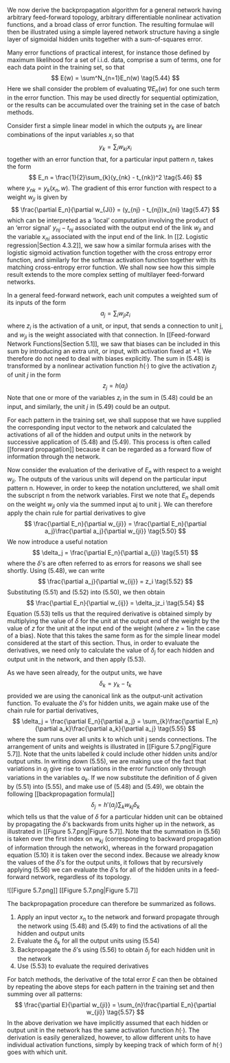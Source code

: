 We now derive the backpropagation algorithm for a general network having arbitrary feed-forward topology, arbitrary differentiable nonlinear activation functions, and a broad class of error function. The resulting formulae will then be illustrated using a simple layered network structure having a single layer of sigmoidal hidden units together with a sum-of-squares error.

Many error functions of practical interest, for instance those defined by maximum likelihood for a set of i.i.d. data, comprise a sum of terms, one for each data point in the training set, so that
$$
E(w) = \sum^N_{n=1}E_n(w)
\tag{5.44}
$$
Here we shall consider the problem of evaluating $\nabla E_n(w)$ for one such term in the error function. This may be used directly for sequential optimization, or the results can be accumulated over the training set in the case of batch methods.

Consider first a simple linear model in which the outputs $y_k$ are linear combinations of the input variables $x_i$ so that
$$
y_k = \sum_{i}w_{ki}x_i
\tag{5.45}
$$
together with an error function that, for a particular input pattern *n*, takes the form
$$
E_n = \frac{1}{2}\sum_{k}(y_{nk} - t_{nk})^2
\tag{5.46}
$$
where $y_{nk} = y_k(x_n,w)$. The gradient of this error function with respect to a weight $w_{ji}$ is given by
$$
\frac{\partial E_n}{\partial w_{Ji}} = (y_{nj} - t_{nj})x_{ni}
\tag{5.47}
$$
which can be interpreted as a ‘local’ computation involving the product of an ‘error signal’ $y_{nj} − t_{nj}$ associated with the output end of the link $w_{ji}$ and the variable $x_{ni}$ associated with the input end of the link. In [[2. Logistic regression|Section 4.3.2]], we saw how a similar formula arises with the logistic sigmoid activation function together with the cross entropy error function, and similarly for the softmax activation function together with its matching cross-entropy error function. We shall now see how this simple
result extends to the more complex setting of multilayer feed-forward networks.

In a general feed-forward network, each unit computes a weighted sum of its inputs of the form
$$
a_j = \sum_{i}w_{ji}z_i
\tag{5.48}
$$
where $z_i$ is the activation of a unit, or input, that sends a connection to unit j, and $w_{ji}$ is the weight associated with that connection. In [[Feed-forward Network Functions|Section 5.1]], we saw that biases can be included in this sum by introducing an extra unit, or input, with activation fixed at +1. We therefore do not need to deal with biases explicitly. The sum in (5.48) is transformed by a nonlinear activation function $h(·)$ to give the activation $z_j$ of unit *j* in the form
$$
z_j = h(a_j)
\tag{5.49}
$$
Note that one or more of the variables $z_i$ in the sum in (5.48) could be an input, and similarly, the unit *j* in (5.49) could be an output.

For each pattern in the training set, we shall suppose that we have supplied the corresponding input vector to the network and calculated the activations of all of the hidden and output units in the network by successive application of (5.48) and (5.49). This process is often called [[forward propagation]] because it can be regarded as a forward flow of information through the network.

Now consider the evaluation of the derivative of $E_n$ with respect to a weight $w_{ji}$. The outputs of the various units will depend on the particular input pattern n. However, in order to keep the notation uncluttered, we shall omit the subscript n from the network variables. First we note that $E_n$ depends on the weight $w_{ji}$ only via the summed input aj to unit j. We can therefore apply the chain rule for partial derivatives to give
$$
\frac{\partial E_n}{\partial w_{ji}} = \frac{\partial E_n}{\partial a_j}\frac{\partial a_j}{\partial w_{ji}}
\tag{5.50}
$$
We now introduce a useful notation
$$
\delta_j = \frac{\partial E_n}{\partial a_{j}}
\tag{5.51}
$$
where the $\delta$’s are often referred to as errors for reasons we shall see shortly. Using (5.48), we can write
$$
\frac{\partial a_j}{\partial w_{ij}} = z_i
\tag{5.52}
$$
Substituting (5.51) and (5.52) into (5.50), we then obtain
$$
\frac{\partial E_n}{\partial w_{ij}} = \delta_jz_i
\tag{5.54}
$$
Equation (5.53) tells us that the required derivative is obtained simply by multiplying the value of $\delta$ for the unit at the output end of the weight by the value of *z* for the unit at the input end of the weight (where *z* = 1in the case of a bias). Note that this takes the same form as for the simple linear model considered at the start of this section. Thus, in order to evaluate the derivatives, we need only to calculate the value of $\delta_j$ for each hidden and output unit in the network, and then apply (5.53).

As we have seen already, for the output units, we have
$$
\delta_k = y_k - t_k
\tag{5.54}
$$
provided we are using the canonical link as the output-unit activation function. To evaluate the $\delta$’s for hidden units, we again make use of the chain rule for partial derivatives,
$$
\delta_j = \frac{\partial E_n}{\partial a_j} = \sum_{k}\frac{\partial E_n}{\partial a_k}\frac{\partial a_k}{\partial a_j}
\tag{5.55}
$$
where the sum runs over all units k to which unit j sends connections. The arrangement of units and weights is illustrated in [[Figure 5.7.png|Figure 5.7]]. Note that the units labelled *k* could include other hidden units and/or output units. In writing down (5.55), we are making use of the fact that variations in $a_j$ give rise to variations in the error function only through variations in the variables $a_k$. If we now substitute the definition of $\delta$ given by (5.51) into (5.55), and make use of (5.48) and (5.49), we obtain the following [[backpropagation formula]]
$$
\delta_j = h'(a_j)\sum_{k}w_{kj}\delta_k
\tag{5.56}
$$
which tells us that the value of $\delta$ for a particular hidden unit can be obtained by propagating the $\delta$’s backwards from units higher up in the network, as illustrated in [[Figure 5.7.png|Figure 5.7]]. Note that the summation in (5.56) is taken over the first index on $w_{kj}$ (corresponding to backward propagation of information through the network), whereas in the forward propagation equation (5.10) it is taken over the second index. Because we already know the values of the $\delta$’s for the output units, it follows that by recursively applying (5.56) we can evaluate the $\delta$’s for all of the hidden units in a feed-forward network, regardless of its topology.

![[Figure 5.7.png]]
[[Figure 5.7.png|Figure 5.7]]

The backpropagation procedure can therefore be summarized as follows.
1. Apply an input vector $x_n$ to the network and forward propagate through the network using (5.48) and (5.49) to find the activations of all the hidden and output units
2. Evaluate the $\delta_k$ for all the output units using (5.54)
3. Backpropagate the $\delta$’s using (5.56) to obtain $\delta_j$ for each hidden unit in the network
4. Use (5.53) to evaluate the required derivatives

For batch methods, the derivative of the total error *E* can then be obtained by repeating the above steps for each pattern in the training set and then summing over all patterns:
$$
\frac{\partial E}{\partial w_{ji}} = \sum_{n}\frac{\partial E_n}{\partial w_{ji}}
\tag{5.57}
$$
In the above derivation we have implicitly assumed that each hidden or output unit in the network has the same activation function $h(·)$. The derivation is easily generalized, however, to allow different units to have individual activation functions, simply by keeping track of which form of $h(·)$ goes with which unit.